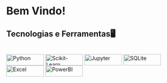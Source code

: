 <h1>Bem Vindo!</h1>




## Tecnologias e Ferramentas🖥️
<div style="display: inline_block"><br>
  <img align="center" alt="Python" height="30" width="100" src="https://img.shields.io/badge/Python-FFD43B?style=for-the-badge&logo=python&logoColor=blue">
  <img align="center" alt="Scikit-Learn" height="30" width="100" src="https://img.shields.io/badge/scikit_learn-F7931E?style=for-the-badge&logo=scikit-learn&logoColor=white">
  <img align="center" alt="Jupyter" height="30" width="100" src="https://img.shields.io/badge/Jupyter-F37626.svg?&style=for-the-badge&logo=Jupyter&logoColor=white">
  <img align="center" alt="SQLite" height="30" width="100" src="https://img.shields.io/badge/Sqlite-003B57?style=for-the-badge&logo=sqlite&logoColor=white">
  <img align="center" alt="Excel" height="30" width="100" src="https://img.shields.io/badge/Microsoft_Excel-217346?style=for-the-badge&logo=microsoft-excel&logoColor=white">
  <img align="center" alt="PowerBI" height="30" width="100" src="https://img.shields.io/badge/PowerBI-F2C811?style=for-the-badge&logo=Power%20BI&logoColor=white">
</div>
